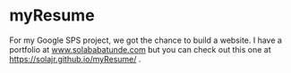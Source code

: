 # myResume
For my Google SPS project, we got the chance to build a website. I have a portfolio at www.solababatunde.com but you can check out this one at https://solajr.github.io/myResume/ . 
